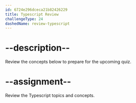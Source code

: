 ```yaml
---
id: 6724e296dceca21b82426229
title: Typescript Review
challengeType: 24
dashedName: review-typescript
---
```


# --description--

Review the concepts below to prepare for the upcoming quiz.



# --assignment--

Review the Typescript topics and concepts.

